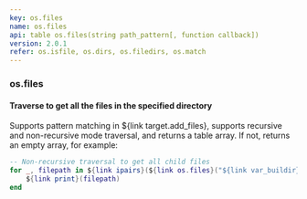 ```yaml
---
key: os.files
name: os.files
api: table os.files(string path_pattern[, function callback])
version: 2.0.1
refer: os.isfile, os.dirs, os.filedirs, os.match
---
```


### os.files

#### Traverse to get all the files in the specified directory

Supports pattern matching in ${link target.add_files}, supports recursive and non-recursive mode traversal, and returns a table array. If not, returns an empty array, for example:

```lua
-- Non-recursive traversal to get all child files
for _, filepath in ${link ipairs}(${link os.files}("${link var_buildir}/inc/*.h")) do
    ${link print}(filepath)
end
```
